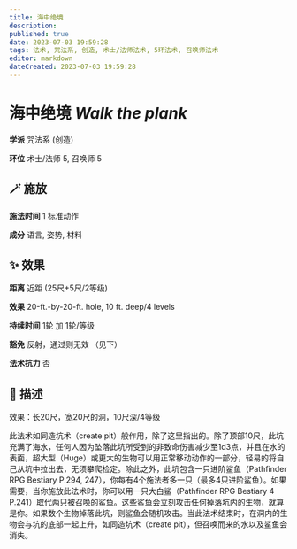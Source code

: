 ```yaml
---
title: 海中绝境
description: 
published: true
date: 2023-07-03 19:59:28
tags: 法术, 咒法系, 创造, 术士/法师法术, 5环法术, 召唤师法术
editor: markdown
dateCreated: 2023-07-03 19:59:28
---
```


# **海中绝境** *Walk the plank*

**学派** 咒法系 (创造) 

**环位** 术士/法师 5, 召唤师 5

## 🪄 施放

**施法时间** 1 标准动作

**成分** 语言, 姿势, 材料

## ✨ 效果  

**距离** 近距 (25尺+5尺/2等级) 

**效果** 20-ft.-by-20-ft. hole, 10 ft. deep/4 levels 

**持续时间** 1轮 加 1轮/等级 

**豁免** 反射，通过则无效 （见下）

**法术抗力** 否

## 📖 描述

效果：长20尺，宽20尺的洞，10尺深/4等级

此法术如同造坑术（create pit）般作用，除了这里指出的。除了顶部10尺，此坑充满了海水，任何人因为坠落此坑所受到的非致命伤害减少至1d3点，并且在水的表面，超大型（Huge）或更大的生物可以用正常移动动作的一部分，轻易的将自己从坑中拉出去，无须攀爬检定。除此之外，此坑包含一只进阶鲨鱼（Pathfinder RPG Bestiary P.294, 247），你每有4个施法者多一只（最多4只进阶鲨鱼）。如果需要，当你施放此法术时，你可以用一只大白鲨（Pathfinder RPG Bestiary 4 P.241）取代两只被召唤的鲨鱼。这些鲨鱼会立刻攻击任何掉落坑内的生物，就算是你。如果数个生物掉落此坑，则鲨鱼会随机攻击。当此法术结束时，在洞内的生物会与坑的底部一起上升，如同造坑术（create pit），但召唤而来的水以及鲨鱼会消失。
    